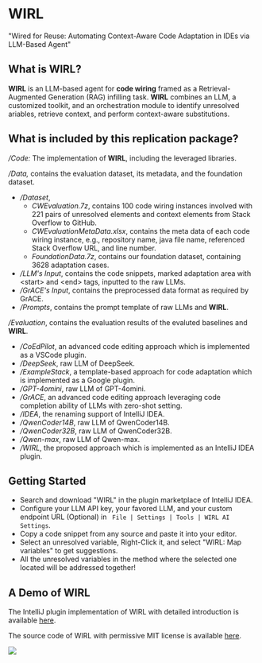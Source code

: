 # WIRL
"Wired for Reuse: Automating Context-Aware Code Adaptation in IDEs via LLM-Based Agent"
## What is WIRL?
**WIRL** is an LLM-based agent for **code wiring** framed as a Retrieval-Augmented Generation (RAG) infilling task. **WIRL** combines an LLM, a customized toolkit, and an orchestration module to identify unresolved  ariables, retrieve context, and perform context-aware substitutions.

## What is included by this replication package?

*/Code:* The implementation of **WIRL**, including the leveraged libraries.  

*/Data,* contains the evaluation dataset, its metadata, and the foundation dataset.
- */Dataset*, 
  - *CWEvaluation.7z*, contains 100 code wiring instances involved with 221 pairs of unresolved elements and context elements from Stack Overflow to GitHub. 
  - *CWEvaluationMetaData.xlsx*, contains the meta data of each code wiring instance, e.g., repository name, java file name, referenced Stack Overflow URL, and line number. 
  - *FoundationData.7z*, contains our foundation dataset, containing 3628 adaptation cases.
- */LLM's Input*, contains the code snippets, marked adaptation area with \<start\> and \<end\> tags, inputted to the raw LLMs. 
- */GrACE's Input*, contains the preprocessed data format as required by GrACE.
- */Prompts*, contains the prompt template of raw LLMs and **WIRL**. 

*/Evaluation*, contains the evaluation results of the evaluted baselines and **WIRL**.
- */CoEdPilot*, an advanced code editing approach which is implemented as a VSCode plugin.
- */DeepSeek*, raw LLM of DeepSeek.
- */ExampleStack*, a template-based approach for code adaptation which is implemented as a Google plugin.
- */GPT-4omini*, raw LLM of GPT-4omini.
- */GrACE*, an advanced code editing approach leveraging code completion ability of LLMs with zero-shot setting.
- */IDEA*, the renaming support of IntelliJ IDEA.
- */QwenCoder14B*, raw LLM of QwenCoder14B.
- */QwenCoder32B*, raw LLM of QwenCoder32B.
- */Qwen-max*,  raw LLM of Qwen-max.
- */WIRL*, the proposed approach which is implemented as an IntelliJ IDEA plugin.



## Getting Started
- Search and download "WIRL" in the plugin marketplace of IntelliJ IDEA.
- Configure your LLM API key, your favored LLM, and your custom endpoint URL (Optional) in <code> File | Settings | Tools | WIRL AI Settings</code>.
- Copy a code snippet from any source and paste it into your editor.
- Select an unresolved variable, Right-Click it, and select "WIRL: Map variables" to get suggestions.
- All the unresolved variables in the method where the selected one located will be addressed together!
 
## A Demo of WIRL 
The IntelliJ plugin implementation of WIRL with detailed introduction is available [here](https://plugins.jetbrains.com/plugin/27840-wirl).

The source code of WIRL with permissive MIT license is available [here](https://github.com/Michaelll123/WIRL-With-License).

![](demo.gif)